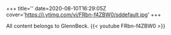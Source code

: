 +++
title=''
date=2020-08-10T16:29:05Z
cover='https://i.ytimg.com/vi/FRbn-f4ZBW0/sddefault.jpg'
+++

All content belongs to GlennBeck.
{{< youtube FRbn-f4ZBW0 >}}
